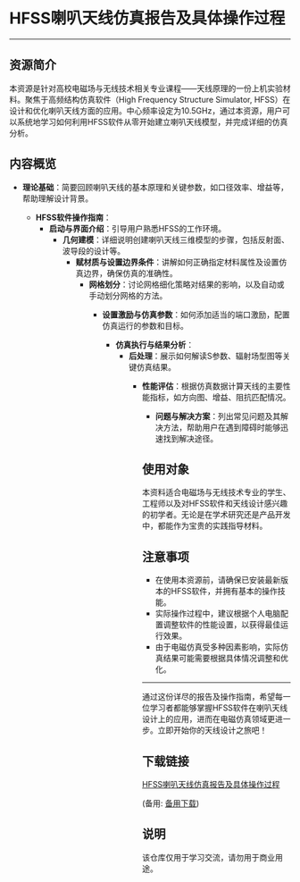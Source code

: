 # HFSS喇叭天线仿真报告及具体操作过程

---

## 资源简介

本资源是针对高校电磁场与无线技术相关专业课程——天线原理的一份上机实验材料。聚焦于高频结构仿真软件（High Frequency Structure Simulator, HFSS）在设计和优化喇叭天线方面的应用。中心频率设定为10.5GHz，通过本资源，用户可以系统地学习如何利用HFSS软件从零开始建立喇叭天线模型，并完成详细的仿真分析。

## 内容概览

- **理论基础**：简要回顾喇叭天线的基本原理和关键参数，如口径效率、增益等，帮助理解设计背景。

  - **HFSS软件操作指南**：
    - **启动与界面介绍**：引导用户熟悉HFSS的工作环境。
      - **几何建模**：详细说明创建喇叭天线三维模型的步骤，包括反射面、波导段的设计等。
        - **赋材质与设置边界条件**：讲解如何正确指定材料属性及设置仿真边界，确保仿真的准确性。
          - **网格划分**：讨论网格细化策略对结果的影响，以及自动或手动划分网格的方法。
            - **设置激励与仿真参数**：如何添加适当的端口激励，配置仿真运行的参数和目标。

              - **仿真执行与结果分析**：
                - **后处理**：展示如何解读S参数、辐射场型图等关键仿真结果。
                  - **性能评估**：根据仿真数据计算天线的主要性能指标，如方向图、增益、阻抗匹配情况。

                    - **问题与解决方案**：列出常见问题及其解决方法，帮助用户在遇到障碍时能够迅速找到解决途径。

                    ## 使用对象

                    本资料适合电磁场与无线技术专业的学生、工程师以及对HFSS软件和天线设计感兴趣的初学者。无论是在学术研究还是产品开发中，都能作为宝贵的实践指导材料。

                    ## 注意事项

                    - 在使用本资源前，请确保已安装最新版本的HFSS软件，并拥有基本的操作技能。
                    - 实际操作过程中，建议根据个人电脑配置调整软件的性能设置，以获得最佳运行效果。
                    - 由于电磁仿真受多种因素影响，实际仿真结果可能需要根据具体情况调整和优化。

                    ---

                    通过这份详尽的报告及操作指南，希望每一位学习者都能够掌握HFSS软件在喇叭天线设计上的应用，进而在电磁仿真领域更进一步。立即开始你的天线设计之旅吧！

                    ## 下载链接
                    [HFSS喇叭天线仿真报告及具体操作过程](https://pan.quark.cn/s/468f52c6e077) 

                    (备用: [备用下载](https://pan.baidu.com/s/1JO7Rk7J6GcAasBvW4DyEuQ?pwd=1234))

                    ## 说明

                    该仓库仅用于学习交流，请勿用于商业用途。
